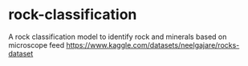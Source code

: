 # rock-classification
A rock classification model to identify rock and minerals based on microscope feed
https://www.kaggle.com/datasets/neelgajare/rocks-dataset
